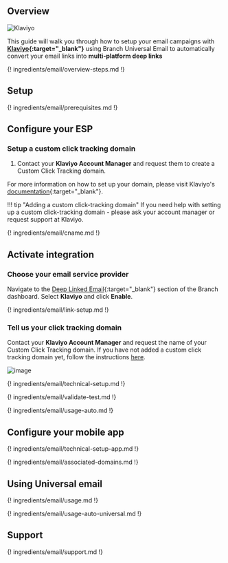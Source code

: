 ## Overview

![Klaviyo](/img/pages/email/klaviyo/klaviyo.png)

This guide will walk you through how to setup your email campaigns with **[Klaviyo](https://www.klaviyo.com/){:target="\_blank"}** using Branch Universal Email to automatically convert your email links into **multi-platform deep links**

{! ingredients/email/overview-steps.md !}

## Setup

{! ingredients/email/prerequisites.md !}

## Configure your ESP

### Setup a custom click tracking domain

1. Contact your **Klaviyo Account Manager** and request them to create a Custom Click Tracking domain.

For more information on how to set up your domain, please visit Klaviyo's [documentation](https://help.klaviyo.com/hc/en-us/articles/360001550572-Setting-Up-Dedicated-Click-Tracking){:target="\_blank"}.

!!! tip "Adding a custom click-tracking domain"
    If you need help with setting up a custom click-tracking domain - please ask your account manager or request support at Klaviyo.

{! ingredients/email/cname.md !}

## Activate integration

### Choose your email service provider

Navigate to the [Deep Linked Email](https://dashboard.branch.io/email){:target="\_blank"} section of the Branch dashboard. Select **Klaviyo** and click **Enable**.

{! ingredients/email/link-setup.md !}

### Tell us your click tracking domain

Contact your **Klaviyo Account Manager** and request the name of your Custom Click Tracking domain. If you have not added a custom click tracking domain yet, follow the instructions [here](#setup-a-custom-click-tracking-domain). 

![image](/img/pages/email/klaviyo/setup-config.png)

{! ingredients/email/technical-setup.md !}
	
{! ingredients/email/validate-test.md !}

{! ingredients/email/usage-auto.md !}

## Configure your mobile app

{! ingredients/email/technical-setup-app.md !}

{! ingredients/email/associated-domains.md !}

## Using Universal email

{! ingredients/email/usage.md !}

{! ingredients/email/usage-auto-universal.md !}

## Support

{! ingredients/email/support.md !}
